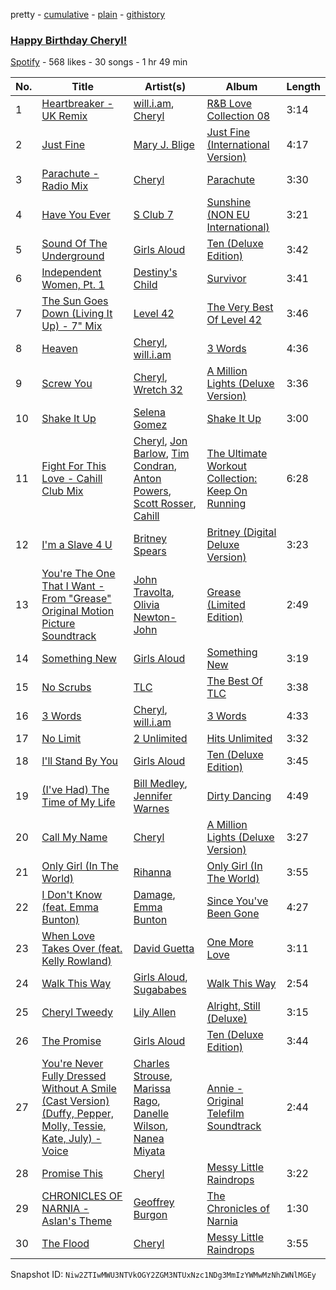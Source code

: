 pretty - [cumulative](/playlists/cumulative/7qLIVhpCFAiX1Teqf3L6Y4.md) - [plain](/playlists/plain/7qLIVhpCFAiX1Teqf3L6Y4) - [githistory](https://github.githistory.xyz/mackorone/spotify-playlist-archive/blob/main/playlists/plain/7qLIVhpCFAiX1Teqf3L6Y4)

### [Happy Birthday Cheryl!](https://open.spotify.com/playlist/7qLIVhpCFAiX1Teqf3L6Y4)

> 

[Spotify](https://open.spotify.com/user/spotify) - 568 likes - 30 songs - 1 hr 49 min

| No. | Title | Artist(s) | Album | Length |
|---|---|---|---|---|
| 1 | [Heartbreaker \- UK Remix](https://open.spotify.com/track/1zrOjg1kqLzy7l2dJiBDBi) | [will.i.am](https://open.spotify.com/artist/085pc2PYOi8bGKj0PNjekA), [Cheryl](https://open.spotify.com/artist/3NyNPJaemMYsL14DK2tO01) | [R&B Love Collection 08](https://open.spotify.com/album/13gRCMXWway6JAyfFFsqQx) | 3:14 |
| 2 | [Just Fine](https://open.spotify.com/track/3DU5eUXTv9d6Sj99jhLHry) | [Mary J\. Blige](https://open.spotify.com/artist/1XkoF8ryArs86LZvFOkbyr) | [Just Fine \(International Version\)](https://open.spotify.com/album/3fHjefTO09TRfLdoBbRJkK) | 4:17 |
| 3 | [Parachute \- Radio Mix](https://open.spotify.com/track/52f4g09cBXbKDTkzHG1yGl) | [Cheryl](https://open.spotify.com/artist/3NyNPJaemMYsL14DK2tO01) | [Parachute](https://open.spotify.com/album/2oMLE4blP5RXe522AvNnTQ) | 3:30 |
| 4 | [Have You Ever](https://open.spotify.com/track/4TYs9YDpeOjZ16wKwrQ6eu) | [S Club 7](https://open.spotify.com/artist/1kM5rgJvkiDMOoKX56H6pX) | [Sunshine \(NON EU International\)](https://open.spotify.com/album/1hPQuyfhjEooUiRIENazig) | 3:21 |
| 5 | [Sound Of The Underground](https://open.spotify.com/track/7lDZ6dKWMR3olgjAgUwG20) | [Girls Aloud](https://open.spotify.com/artist/12EtLdLfJ41vUOoVzPZIUy) | [Ten \(Deluxe Edition\)](https://open.spotify.com/album/4rjs6lxPKKFILmQ9hT9mCv) | 3:42 |
| 6 | [Independent Women, Pt\. 1](https://open.spotify.com/track/69XUpOpjzDKcfdxqZebGiI) | [Destiny's Child](https://open.spotify.com/artist/1Y8cdNmUJH7yBTd9yOvr5i) | [Survivor](https://open.spotify.com/album/2HcjLD0ButtKsQYqzoyOx9) | 3:41 |
| 7 | [The Sun Goes Down \(Living It Up\) \- 7" Mix](https://open.spotify.com/track/1eQnLPkCr6XK8UHRUXXQxY) | [Level 42](https://open.spotify.com/artist/0L9xkvBPcEp1nrhDrodxc5) | [The Very Best Of Level 42](https://open.spotify.com/album/24S7ZubxlsWpDawLbRKoN3) | 3:46 |
| 8 | [Heaven](https://open.spotify.com/track/6UCTY2AuOGcoKS3MNx7vvW) | [Cheryl](https://open.spotify.com/artist/3NyNPJaemMYsL14DK2tO01), [will.i.am](https://open.spotify.com/artist/085pc2PYOi8bGKj0PNjekA) | [3 Words](https://open.spotify.com/album/3ao7El5qj953dxb01PBhPG) | 4:36 |
| 9 | [Screw You](https://open.spotify.com/track/3o9tnUEtsEQnVDimUZ8wnz) | [Cheryl](https://open.spotify.com/artist/3NyNPJaemMYsL14DK2tO01), [Wretch 32](https://open.spotify.com/artist/0T2sGLJKge2eaFmZJxX7sq) | [A Million Lights \(Deluxe Version\)](https://open.spotify.com/album/2mduHypWQwgRXMQ9kEFssu) | 3:36 |
| 10 | [Shake It Up](https://open.spotify.com/track/5MfRd2sGeqjNXwV9jOeUzp) | [Selena Gomez](https://open.spotify.com/artist/0C8ZW7ezQVs4URX5aX7Kqx) | [Shake It Up](https://open.spotify.com/album/3krSV6Kf9aDToAmWTamZCh) | 3:00 |
| 11 | [Fight For This Love \- Cahill Club Mix](https://open.spotify.com/track/4rvdtH8CqAJbd7czfrMOkM) | [Cheryl](https://open.spotify.com/artist/3NyNPJaemMYsL14DK2tO01), [Jon Barlow](https://open.spotify.com/artist/2tAiioZiNvMURkTKLkWURN), [Tim Condran](https://open.spotify.com/artist/3P2TASny9iP5E7lIZBZV5a), [Anton Powers](https://open.spotify.com/artist/7h7ahzbTkbAFsshWJ7fOrc), [Scott Rosser](https://open.spotify.com/artist/3Ut8oG1rbS6s9mFMddzzah), [Cahill](https://open.spotify.com/artist/02nqwOvmlIhYQtZ5kVqJZm) | [The Ultimate Workout Collection: Keep On Running](https://open.spotify.com/album/6fRr6LX8TjXj08J4hVnpRC) | 6:28 |
| 12 | [I'm a Slave 4 U](https://open.spotify.com/track/6ldwfK0yWgTAlmIfuQkTYN) | [Britney Spears](https://open.spotify.com/artist/26dSoYclwsYLMAKD3tpOr4) | [Britney \(Digital Deluxe Version\)](https://open.spotify.com/album/5ax3GTsfX5uCUaNgnJsSG5) | 3:23 |
| 13 | [You're The One That I Want \- From "Grease" Original Motion Picture Soundtrack](https://open.spotify.com/track/1pj3RzpA5AoXkZln0NockI) | [John Travolta](https://open.spotify.com/artist/4hKkEHkaqCsyxNxXEsszVH), [Olivia Newton\-John](https://open.spotify.com/artist/4BoRxUdrcgbbq1rxJvvhg9) | [Grease \(Limited Edition\)](https://open.spotify.com/album/1Dswj6aSRPvC7auzJYJzY7) | 2:49 |
| 14 | [Something New](https://open.spotify.com/track/0GqRSiO3OF89bNwe9V8HYi) | [Girls Aloud](https://open.spotify.com/artist/12EtLdLfJ41vUOoVzPZIUy) | [Something New](https://open.spotify.com/album/1Lz6yaDt9oyoVmCchlHofo) | 3:19 |
| 15 | [No Scrubs](https://open.spotify.com/track/5iJUGd5boRXsCmW00B3Mtq) | [TLC](https://open.spotify.com/artist/0TImkz4nPqjegtVSMZnMRq) | [The Best Of TLC](https://open.spotify.com/album/6bTUTKQbRd293kWQoy44Bw) | 3:38 |
| 16 | [3 Words](https://open.spotify.com/track/1oVW2OSHLFo01CUih7sonk) | [Cheryl](https://open.spotify.com/artist/3NyNPJaemMYsL14DK2tO01), [will.i.am](https://open.spotify.com/artist/085pc2PYOi8bGKj0PNjekA) | [3 Words](https://open.spotify.com/album/3ao7El5qj953dxb01PBhPG) | 4:33 |
| 17 | [No Limit](https://open.spotify.com/track/6bOYp97DwfOeWwYLllqPio) | [2 Unlimited](https://open.spotify.com/artist/18JD8DVlD1fakDAw7E9LFC) | [Hits Unlimited](https://open.spotify.com/album/7oIAqSaSSkFiJDK0WpILTH) | 3:32 |
| 18 | [I'll Stand By You](https://open.spotify.com/track/7qOoiLc5rr2B6d8ZbK1OTZ) | [Girls Aloud](https://open.spotify.com/artist/12EtLdLfJ41vUOoVzPZIUy) | [Ten \(Deluxe Edition\)](https://open.spotify.com/album/4rjs6lxPKKFILmQ9hT9mCv) | 3:45 |
| 19 | [\(I've Had\) The Time of My Life](https://open.spotify.com/track/5UqqOfFa9DYXALpCCF8VwB) | [Bill Medley](https://open.spotify.com/artist/1XE70WwxhnrXNAJYQQ9ygx), [Jennifer Warnes](https://open.spotify.com/artist/1BwHztAQKypBuy5WBEdJnG) | [Dirty Dancing](https://open.spotify.com/album/03HVo5MVOWQ4kilTtF1Czg) | 4:49 |
| 20 | [Call My Name](https://open.spotify.com/track/5o7TXypciBNWzWLE6Hdzuz) | [Cheryl](https://open.spotify.com/artist/3NyNPJaemMYsL14DK2tO01) | [A Million Lights \(Deluxe Version\)](https://open.spotify.com/album/2mduHypWQwgRXMQ9kEFssu) | 3:27 |
| 21 | [Only Girl \(In The World\)](https://open.spotify.com/track/3YJlTDtUXu1sGh8lunblkG) | [Rihanna](https://open.spotify.com/artist/5pKCCKE2ajJHZ9KAiaK11H) | [Only Girl \(In The World\)](https://open.spotify.com/album/5R02Ascj55hnaOZgQIzVXD) | 3:55 |
| 22 | [I Don't Know \(feat\. Emma Bunton\)](https://open.spotify.com/track/1ZSwOva8kRk5SntnUHeXs2) | [Damage](https://open.spotify.com/artist/6Pwy6Wat9hp8g83y6gih5g), [Emma Bunton](https://open.spotify.com/artist/2AEEnr6Le5zHzBwpnlZSmq) | [Since You've Been Gone](https://open.spotify.com/album/3Rf5V8DXhpNNPhg77mnrGU) | 4:27 |
| 23 | [When Love Takes Over \(feat\. Kelly Rowland\)](https://open.spotify.com/track/1hRFVIy9As8OVRk8B7CrD5) | [David Guetta](https://open.spotify.com/artist/1Cs0zKBU1kc0i8ypK3B9ai) | [One More Love](https://open.spotify.com/album/5DJc5qCdB5pPrDO97LXjeW) | 3:11 |
| 24 | [Walk This Way](https://open.spotify.com/track/1GTiybcmydRZ538koZv9e4) | [Girls Aloud](https://open.spotify.com/artist/12EtLdLfJ41vUOoVzPZIUy), [Sugababes](https://open.spotify.com/artist/7rZNSLWMjTbwdLNskFbzFf) | [Walk This Way](https://open.spotify.com/album/2bX2QEcBUj4wgAWeCUBjCw) | 2:54 |
| 25 | [Cheryl Tweedy](https://open.spotify.com/track/5PTtvQue2M5sNxh4HRAbOE) | [Lily Allen](https://open.spotify.com/artist/13saZpZnCDWOI9D4IJhp1f) | [Alright, Still \(Deluxe\)](https://open.spotify.com/album/2GL5WCI7HMDmuL23hrUGK2) | 3:15 |
| 26 | [The Promise](https://open.spotify.com/track/4JiQNrNwViF182zMsXzZiG) | [Girls Aloud](https://open.spotify.com/artist/12EtLdLfJ41vUOoVzPZIUy) | [Ten \(Deluxe Edition\)](https://open.spotify.com/album/4rjs6lxPKKFILmQ9hT9mCv) | 3:44 |
| 27 | [You're Never Fully Dressed Without A Smile \(Cast Version\) \(Duffy, Pepper, Molly, Tessie, Kate, July\) \- Voice](https://open.spotify.com/track/4NBaU2LgcstUzHwJsIB41b) | [Charles Strouse](https://open.spotify.com/artist/1HO6dUh3pea34OKnmsmjQx), [Marissa Rago](https://open.spotify.com/artist/1Co6ewVy8YK30ZoHGuEbQO), [Danelle Wilson](https://open.spotify.com/artist/3uSjHlwoV6qBwOcnEUJ8JL), [Nanea Miyata](https://open.spotify.com/artist/2LyrOti8mKi9j40lLFXtwm) | [Annie \- Original Telefilm Soundtrack](https://open.spotify.com/album/4rEVfFhY5aP2oYee7t8eqn) | 2:44 |
| 28 | [Promise This](https://open.spotify.com/track/2UKWiHzOTYplGmoGlm4cl5) | [Cheryl](https://open.spotify.com/artist/3NyNPJaemMYsL14DK2tO01) | [Messy Little Raindrops](https://open.spotify.com/album/1oqE0q5ajF0gAj17OGjXz8) | 3:22 |
| 29 | [CHRONICLES OF NARNIA \- Aslan's Theme](https://open.spotify.com/track/3Vn1JJA5JfeW8OCbMn6rS8) | [Geoffrey Burgon](https://open.spotify.com/artist/46p1LVHDqfnYeFVM8ISmMv) | [The Chronicles of Narnia](https://open.spotify.com/album/6cdxE4U9WRel37PkkqbOv3) | 1:30 |
| 30 | [The Flood](https://open.spotify.com/track/78vhO9k0vcok9qm2ixTmUh) | [Cheryl](https://open.spotify.com/artist/3NyNPJaemMYsL14DK2tO01) | [Messy Little Raindrops](https://open.spotify.com/album/1oqE0q5ajF0gAj17OGjXz8) | 3:55 |

Snapshot ID: `Niw2ZTIwMWU3NTVkOGY2ZGM3NTUxNzc1NDg3MmIzYWMwMzNhZWNlMGEy`